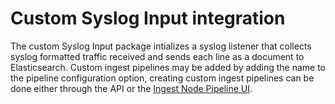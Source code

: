 # Custom Syslog Input integration

The custom Syslog Input package intializes a syslog listener that collects syslog formatted traffic received and sends each line as a document to Elasticsearch.
Custom ingest pipelines may be added by adding the name to the pipeline configuration option, creating custom ingest pipelines can be done either through the API or the [Ingest Node Pipeline UI](/app/management/ingest/ingest_pipelines/).
